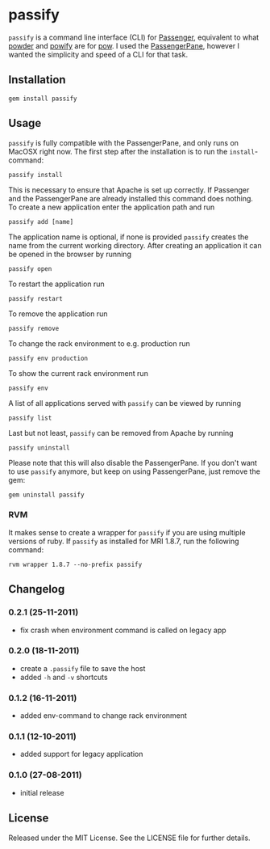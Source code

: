 # passify
`passify` is a command line interface (CLI) for [Passenger](http://www.modrails.com/), equivalent to what [powder](https://github.com/Rodreegez/powder) and [powify](https://github.com/sethvargo/powify) are for [pow](http://pow.cx/). I used the [PassengerPane](https://github.com/Fingertips/passengerpane), however I wanted the simplicity and speed of a CLI for that task.

## Installation
    gem install passify

## Usage
`passify` is fully compatible with the PassengerPane, and only runs on MacOSX right now. The first step after the installation is to run the `install`-command:

    passify install

This is necessary to ensure that Apache is set up correctly. If Passenger and the PassengerPane are already installed this command does nothing. To create a new application enter the application path and run

    passify add [name]

The application name is optional, if none is provided `passify` creates the name from the current working directory. After creating an application it can be opened in the browser by running

    passify open

To restart the application run

    passify restart

To remove the application run

    passify remove

To change the rack environment to e.g. production run

    passify env production

To show the current rack environment run

    passify env

A list of all applications served with `passify` can be viewed by running

    passify list

Last but not least, `passify` can be removed from Apache by running

    passify uninstall

Please note that this will also disable the PassengerPane. If you don't want to use `passify` anymore, but keep on using PassengerPane, just remove the gem:

    gem uninstall passify

### RVM
It makes sense to create a wrapper for `passify` if you are using multiple versions of ruby. If `passify` as installed for MRI 1.8.7, run the following command:

    rvm wrapper 1.8.7 --no-prefix passify

## Changelog
### 0.2.1 (25-11-2011)
* fix crash when environment command is called on legacy app

### 0.2.0 (18-11-2011)
* create a `.passify` file to save the host
* added `-h` and `-v` shortcuts

### 0.1.2 (16-11-2011)
* added env-command to change rack environment

### 0.1.1 (12-10-2011)
* added support for legacy application

### 0.1.0 (27-08-2011)
* initial release

## License
Released under the MIT License. See the LICENSE file for further details.